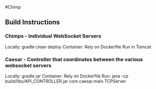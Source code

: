 #Chimp

Build Instructions
------------------
### Chimps - Individual WebSocket Servers
Locally:
   gradle clean deploy
Container:
   Rely on Dockerfile
Run in Tomcat

### Caesar - Controller that coordinates between the various websocket servers
Locally:
   gradle jar
Container:
   Rely on Dockerfile
Run:
    java -cp build/libs/API_CONTROLLER.jar com.caesar.main.TCPServer
